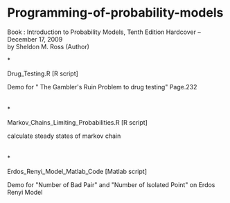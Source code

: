Programming-of-probability-models
=================================
Book : Introduction to Probability Models, Tenth Edition Hardcover – December 17, 2009<br />
     by Sheldon M. Ross (Author)


*<p>Drug_Testing.R  [R script]</p>
Demo for  " The Gambler's Ruin Problem to drug testing" Page.232<br />
<br />
<br />
*<p>Markov_Chains_Limiting_Probabilities.R   [R script]</p>
calculate steady states of markov chain<br />
<br />
<br />
*<p>Erdos_Renyi_Model_Matlab_Code  [Matlab script]</p>
Demo for "Number of Bad Pair" and "Number of Isolated Point" on Erdos Renyi Model<br />
<br />
<br />
